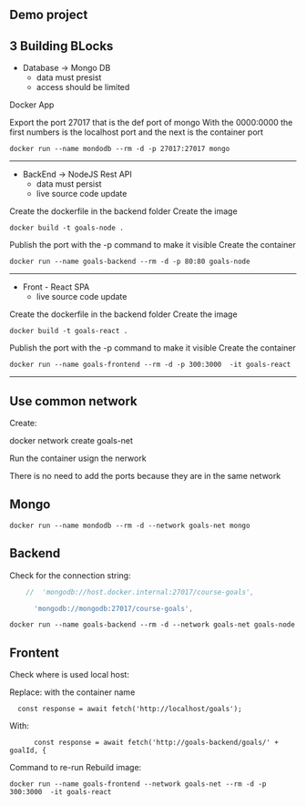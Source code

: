 ## Demo project


3 Building BLocks
---

- Database -> Mongo DB
    - data must presist
    - access should be limited 

Docker App

Export the port 27017 that is the def port of mongo
With the 0000:0000 the first numbers is the localhost port and the next is the container port 
```docker
docker run --name mondodb --rm -d -p 27017:27017 mongo
```

---

- BackEnd -> NodeJS Rest API
    - data must persist
    - live source code update

Create the dockerfile in the backend folder
Create the image

```docker
docker build -t goals-node .
```

Publish the port with the -p command to make it visible
Create the container
```docker
docker run --name goals-backend --rm -d -p 80:80 goals-node 
```

----



- Front - React SPA
    - live source code update

Create the dockerfile in the backend folder
Create the image

```docker
docker build -t goals-react .
```

Publish the port with the -p command to make it visible
Create the container
```docker
docker run --name goals-frontend --rm -d -p 300:3000  -it goals-react
```



---


## Use common network

Create:

docker network create goals-net


Run the container usign the nerwork

There is no need to add the ports because they are in the same network

## Mongo
```
docker run --name mondodb --rm -d --network goals-net mongo
```

## Backend

Check for the connection string:
```javascript
    //  'mongodb://host.docker.internal:27017/course-goals',

      'mongodb://mongodb:27017/course-goals',
```

```
docker run --name goals-backend --rm -d --network goals-net goals-node 
```

## Frontent

Check where is used local host:
 
 Replace: with the container name
```
  const response = await fetch('http://localhost/goals');
```

With:
```
      const response = await fetch('http://goals-backend/goals/' + goalId, {
```
Command to re-run
Rebuild image:


```
docker run --name goals-frontend --network goals-net --rm -d -p 300:3000  -it goals-react

```